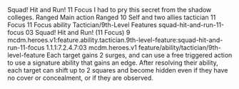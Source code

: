 <ability>
  <name>Squad! Hit and Run!</name>
  <cost>11 Focus</cost>
  <flavor>I had to pry this secret from the shadow colleges.</flavor>
  <keywords>
    <keyword>Ranged</keyword>
  </keywords>
  <type>Main action</type>
  <distance>Ranged 10</distance>
  <target>Self and two allies</target>
  <metadata>
    <class>tactician</class>
    <cost>11 Focus</cost>
    <cost_amount>11</cost_amount>
    <cost_resource>Focus</cost_resource>
    <feature_type>ability</feature_type>
    <file_dpath>Tactician/9th-Level Features</file_dpath>
    <item_id>squad-hit-and-run-11-focus</item_id>
    <item_index>03</item_index>
    <item_name>Squad! Hit and Run! (11 Focus)</item_name>
    <level>9</level>
    <scc>mcdm.heroes.v1:feature.ability.tactician.9th-level-feature:squad-hit-and-run-11-focus</scc>
    <scdc>1.1.1:7.2.4.7:03</scdc>
    <source>mcdm.heroes.v1</source>
    <type>feature/ability/tactician/9th-level-feature</type>
  </metadata>
  <effects>
    <effect type="mundane">Each target gains 2 surges, and can use a free triggered action to use a signature ability that gains an edge. After resolving their ability, each target can shift up to 2 squares and become hidden even if they have no cover or concealment, or if they are observed.</effect>
  </effects>
</ability>
